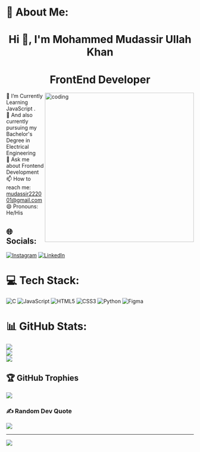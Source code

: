 # 💫 About Me:
<h1 align="center" >Hi 👋, I'm Mohammed Mudassir Ullah Khan</h1>
<h1 align="center"> FrontEnd Developer</h1>
<img align="right" alt="coding" width="400" src="https://media.tenor.com/BqbIhT4Mb7cAAAAd/programmer-rounded-edges.gif">


🔭 I’m Currently Learning JavaScript .<br>🌱 And also currently pursuing my Bachelor's Degree in Electrical Engineering <br>💬 Ask me about Frontend Development <br>📫 How to reach me: mudassir222001@gmail.com<br>😄 Pronouns: He/His


## 🌐 Socials:
 [![Instagram](https://img.shields.io/badge/Instagram-%23E4405F.svg?logo=Instagram&logoColor=white)](https://instagram.com/mr_phenomenal_222001) 
 [![LinkedIn](https://img.shields.io/badge/LinkedIn-%230077B5.svg?logo=linkedin&logoColor=white)](https://www.linkedin.com/in/mudassir-khan-522303233) 

# 💻 Tech Stack:
![C](https://img.shields.io/badge/c-%2300599C.svg?style=plastic&logo=c&logoColor=white) ![JavaScript](https://img.shields.io/badge/javascript-%23323330.svg?style=plastic&logo=javascript&logoColor=%23F7DF1E) ![HTML5](https://img.shields.io/badge/html5-%23E34F26.svg?style=plastic&logo=html5&logoColor=white) ![CSS3](https://img.shields.io/badge/css3-%231572B6.svg?style=plastic&logo=css3&logoColor=white) ![Python](https://img.shields.io/badge/python-3670A0?style=plastic&logo=python&logoColor=ffdd54) 	![Figma](https://img.shields.io/badge/figma-%23F24E1E.svg?style=plastic&logo=figma&logoColor=white)
# 📊 GitHub Stats:
![](https://github-readme-stats.vercel.app/api?username=Mudassirkhan2&theme=tokyonight&hide_border=false&include_all_commits=true&count_private=false)<br/>
![](https://github-readme-streak-stats.herokuapp.com/?user=Mudassirkhan2&theme=tokyonight&hide_border=false )<br/>
![](https://github-readme-stats.vercel.app/api/top-langs/?username=Mudassirkhan2&theme=tokyonight&hide_border=false&include_all_commits=true&count_private=false&layout=compact)

## 🏆 GitHub Trophies
![](https://github-profile-trophy.vercel.app/?username=Mudassirkhan2&theme=radical&no-frame=false&no-bg=false&margin-w=4)

### ✍️ Random Dev Quote
![](https://quotes-github-readme.vercel.app/api?type=vetical&theme=radical)

---
[![](https://visitcount.itsvg.in/api?id=Mudassirkhan2&icon=8&color=10)](https://visitcount.itsvg.in)


